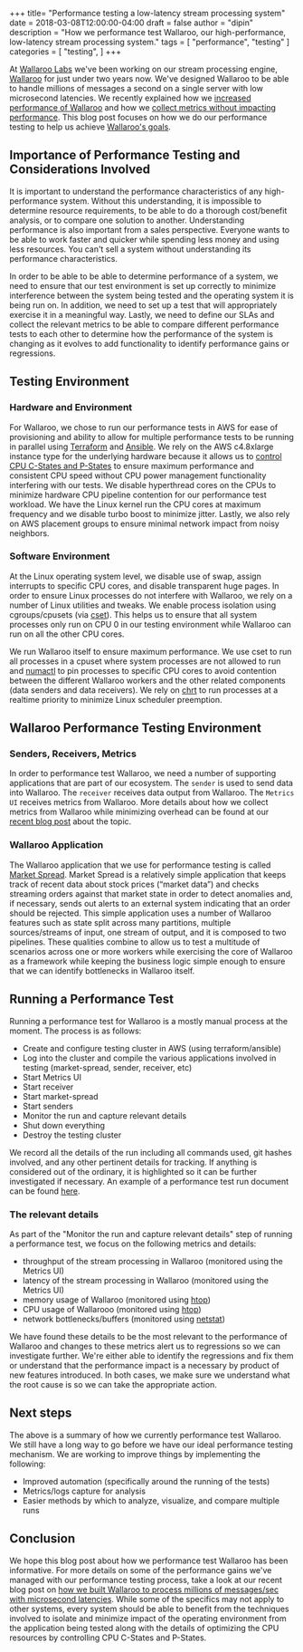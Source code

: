+++
title= "Performance testing a low-latency stream processing system"
date = 2018-03-08T12:00:00-04:00
draft = false
author = "dipin"
description = "How we performance test Wallaroo, our high-performance, low-latency stream processing system."
tags = [
    "performance",
    "testing"
]
categories = [
    "testing",
]
+++

At [Wallaroo Labs](http://www.wallaroolabs.com/) we've been working on our stream processing engine, [Wallaroo](https://github.com/wallaroolabs/wallaroo/tree/release) for just under two years now. We've designed Wallaroo to be able to handle millions of messages a second on a single server with low microsecond latencies. We recently explained how we [increased performance of Wallaroo](https://blog.wallaroolabs.com/2018/02/how-we-built-wallaroo-to-process-millions-of-messages/sec-with-microsecond-latencies/) and how we [collect metrics without impacting performance](https://blog.wallaroolabs.com/2018/02/building-low-overhead-metrics-collection-for-high-performance-systems/). This blog post focuses on how we do our performance testing to help us achieve [Wallaroo's goals](https://github.com/wallaroolabs/wallaroo#what-is-wallaroo).

## Importance of Performance Testing and Considerations Involved

It is important to understand the performance characteristics of any high-performance system. Without this understanding, it is impossible to determine resource requirements, to be able to do a thorough cost/benefit analysis, or to compare one solution to another. Understanding performance is also important from a sales perspective. Everyone wants to be able to work faster and quicker while spending less money and using less resources. You can't sell a system without understanding its performance characteristics.

In order to be able to be able to determine performance of a system, we need to ensure that our test environment is set up correctly to minimize interference between the system being tested and the operating system it is being run on. In addition, we need to set up a test that will appropriately exercise it in a meaningful way. Lastly, we need to define our SLAs and collect the relevant metrics to be able to compare different performance tests to each other to determine how the performance of the system is changing as it evolves to add functionality to identify performance gains or regressions.

## Testing Environment

### Hardware and Environment

For Wallaroo, we chose to run our performance tests in AWS for ease of provisioning and ability to allow for multiple performance tests to be running in parallel using [Terraform](https://www.terraform.io/) and [Ansible](https://www.ansible.com/). We rely on the AWS c4.8xlarge instance type for the underlying hardware because it allows us to [control CPU C-States and P-States](https://docs.aws.amazon.com/AWSEC2/latest/UserGuide/processor_state_control.html) to ensure maximum performance and consistent CPU speed without CPU power management functionality interfering with our tests. We disable hyperthread cores on the CPUs to minimize hardware CPU pipeline contention for our performance test workload. We have the Linux kernel run the CPU cores at maximum frequency and we disable turbo boost to minimize jitter. Lastly, we also rely on AWS placement groups to ensure minimal network impact from noisy neighbors.

### Software Environment

At the Linux operating system level, we disable use of swap, assign interrupts to specific CPU cores, and disable transparent huge pages. In order to ensure Linux processes do not interfere with Wallaroo, we rely on a number of Linux utilities and tweaks. We enable process isolation using cgroups/cpusets (via [cset](http://manpages.ubuntu.com/manpages/trusty/man1/cset.1.html)). This helps us to ensure that all system processes only run on CPU 0 in our testing environment while Wallaroo can run on all the other CPU cores.

We run Wallaroo itself to ensure maximum performance. We use cset to run all processes in a cpuset where system processes are not allowed to run and [numactl](http://man7.org/linux/man-pages/man8/numactl.8.html) to pin processes to specific CPU cores to avoid contention between the different Wallaroo workers and the other related components (data senders and data receivers). We rely on [chrt](http://man7.org/linux/man-pages/man1/chrt.1.html) to run processes at a realtime priority to minimize Linux scheduler preemption.

## Wallaroo Performance Testing Environment

### Senders, Receivers, Metrics

In order to performance test Wallaroo, we need a number of supporting applications that are part of our ecosystem. The `sender` is used to send data into Wallaroo. The `receiver` receives data output from Wallaroo. The `Metrics UI` receives metrics from Wallaroo. More details about how we collect metrics from Wallaroo while minimizing overhead can be found at our [recent blog post](https://blog.wallaroolabs.com/2018/02/building-low-overhead-metrics-collection-for-high-performance-systems/) about the topic.

### Wallaroo Application

The Wallaroo application that we use for performance testing is called [Market Spread](https://blog.wallaroolabs.com/2017/12/stateful-multi-stream-processing-in-python-with-wallaroo/#market-spread-our-two-pipeline-example-application). Market Spread is a relatively simple application that keeps track of recent data about stock prices (“market data”) and checks streaming orders against that market state in order to detect anomalies and, if necessary, sends out alerts to an external system indicating that an order should be rejected. This simple application uses a number of Wallaroo features such as state split across many partitions, multiple sources/streams of input, one stream of output, and it is composed to two pipelines. These qualities combine to allow us to test a multitude of scenarios across one or more workers while exercising the core of Wallaroo as a framework while keeping the business logic simple enough to ensure that we can identify bottlenecks in Wallaroo itself.

## Running a Performance Test

Running a performance test for Wallaroo is a mostly manual process at the moment. The process is as follows:

* Create and configure testing cluster in AWS (using terraform/ansible)
* Log into the cluster and compile the various applications involved in testing (market-spread, sender, receiver, etc)
* Start Metrics UI
* Start receiver
* Start market-spread
* Start senders
* Monitor the run and capture relevant details
* Shut down everything
* Destroy the testing cluster

We record all the details of the run including all commands used, git hashes involved, and any other pertinent details for tracking. If anything is considered out of the ordinary, it is highlighted so it can be further investigated if necessary. An example of a performance test run document can be found [here](https://docs.google.com/document/d/1PsTK3b5mCBIUJI8nJdQV5iJQk1uHPAENTI2PuagJjgY/edit).

### The relevant details

As part of the "Monitor the run and capture relevant details" step of running a performance test, we focus on the following metrics and details:

* throughput of the stream processing in Wallaroo (monitored using the Metrics UI)
* latency of the stream processing in Wallaroo (monitored using the Metrics UI)
* memory usage of Wallaroo (monitored using [htop](https://hisham.hm/htop/))
* CPU usage of Wallarooo (monitored using [htop](https://hisham.hm/htop/))
* network bottlenecks/buffers (monitored using [netstat](http://man7.org/linux/man-pages/man8/netstat.8.html))

We have found these details to be the most relevant to the performance of Wallaroo and changes to these metrics alert us to regressions so we can investigate further. We're either able to identify the regressions and fix them or understand that the performance impact is a necessary by product of new features introduced. In both cases, we make sure we understand what the root cause is so we can take the appropriate action.

## Next steps

The above is a summary of how we currently performance test Wallaroo. We still have a long way to go before we have our ideal performance testing mechanism. We are working to improve things by implementing the following:

* Improved automation (specifically around the running of the tests)
* Metrics/logs capture for analysis
* Easier methods by which to analyze, visualize, and compare multiple runs

## Conclusion

We hope this blog post about how we performance test Wallaroo has been informative. For more details on some of the performance gains we've managed with our performance testing process, take a look at our recent blog post on [how we built Wallaroo to process millions of messages/sec with microsecond latencies](https://blog.wallaroolabs.com/2018/02/how-we-built-wallaroo-to-process-millions-of-messages/sec-with-microsecond-latencies/). While some of the specifics may not apply to other systems, every system should be able to benefit from the techniques involved to isolate and minimize impact of the operating environment from the application being tested along with the details of optimizing the CPU resources by controlling CPU C-States and P-States.

